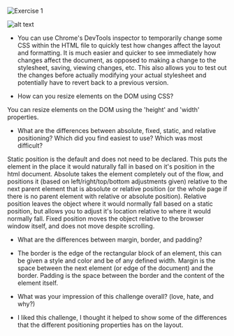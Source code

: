 ![Exercise 1](/imgs/Exercise1.png "Exercise 1")

![alt text](/imgs/Exercise1.png "Exercise 1")




 - You can use Chrome's DevTools inspector to temporarily change some CSS within the HTML file to quickly test how changes affect the layout and formatting. It is much easier and quicker to see immediately how changes affect the document, as opposed to making a change to the stylesheet, saving, viewing changes, etc. This also allows you to test out the changes before actually modifying your actual stylesheet and potentially have to revert back to a previous version.

- How can you resize elements on the DOM using CSS?

You can resize elements on the DOM using the 'height' and 'width' properties.

- What are the differences between absolute, fixed, static, and relative positioning? Which did you find easiest to use? Which was most difficult?

Static position is the default and does not need to be declared. This puts the element in the place it would naturally fall in based on it's position in the html document. Absolute takes the element completely out of the flow, and positions it (based on left/right/top/bottom adjustments given) relative to the next parent element that is absolute or relative position (or the whole page if there is no parent element with relative or absolute position). Relative position leaves the object where it would normally fall based on a static position, but allows you to adjust it's location relative to where it would normally fall. Fixed position moves the object relative to the browser window itself, and does not move despite scrolling.


- What are the differences between margin, border, and padding?

 - The border is the edge of the rectangular block of an element, this can be given a style and color and be of any defined width. Margin is the space between the next element (or edge of the document) and the border. Padding is the space between the border and the content of the element itself.


- What was your impression of this challenge overall? (love, hate, and why?)

 - I liked this challenge, I thought it helped to show some of the differences that the different positioning properties has on the layout.